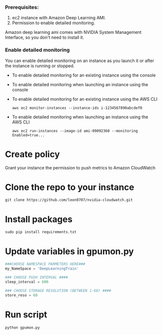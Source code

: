 ### Prerequisites:

1. ec2 instance with Amazon Deep Learning AMI.
2. Permission to enable detailed monitoring.

Amazon deep learning ami comes with NVIDIA System Management Interface, so you don't need to install it.

### Enable detailed monitoring
You can enable detailed monitoring on an instance as you launch it or after the instance is running or stopped.

* To enable detailed monitoring for an existing instance using the console

* To enable detailed monitoring when launching an instance using the console

* To enable detailed monitoring for an existing instance using the AWS CLI

  `aws ec2 monitor-instances --instance-ids i-1234567890abcdef0`

* To enable detailed monitoring when launching an instance using the AWS CLI

  `aws ec2 run-instances --image-id ami-09092360 --monitoring Enabled=true...`
  
# Create policy

Grant your instance the permission to push metrics to Amazon CloudWatch

# Clone the repo to your instance
`git clone https://github.com/leon0707/nvidia-cloudwatch.git`

# Install packages
`sudo pip install requirements.txt`

# Update variables in gpumon.py
```python
###CHOOSE NAMESPACE PARMETERS HERE###
my_NameSpace = 'DeepLearningTrain' 

### CHOOSE PUSH INTERVAL ####
sleep_interval = 600

### CHOOSE STORAGE RESOLUTION (BETWEEN 1-60) ####
store_reso = 60
```

# Run script
`python gpumon.py`
